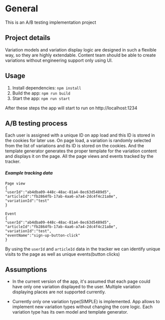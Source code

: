 # General
This is an A/B testing implementation project

## Project details
Variation models and variation display logic are designed in such a flexible way,
so they are highly extendable. Content team should be able to create variations without
engineering support only using UI.

## Usage
1. Install dependencies: `npm install`
2. Build the app: `npm run build`
3. Start the app: `npm run start`

After these steps the app will start to run on http://localhost:1234

## A/B testing process
Each user is assigned with a unique ID on app load
and this ID is stored in the cookies for later use.
On page load, a variation is randomly selected from the list of variations
and its ID is stored on the cookies. And the template generator generates
the proper template for the variation content and displays it on the page.
All the page views and events tracked by the tracker.
#### _Example tracking data_
```
Page view
{
"userId":"ab4dba09-448c-48ac-81a4-8ec63d5489d5",
"articleId":"fb2864fb-17ab-4aa6-a7a4-2dc4f4c21a8e",
"variationId":"test"
}

Event
{
"userId":"ab4dba09-448c-48ac-81a4-8ec63d5489d5",
"articleId":"fb2864fb-17ab-4aa6-a7a4-2dc4f4c21a8e",
"variationId":"test",
"eventName":"sign-up-button-click"
}
```
By using the `userId` and `articleId` data in the tracker we can identify
unique visits to the page as well as unique events(button clicks)

## Assumptions
- In the current version of the app, it's assumed that each page could have
only one variation displayed to the user. Multiple variation displaying places
are not supported currently.

- Currently only one variation type(SIMPLE) is implemented. App allows to
implement new variation types without changing the core logic. Each variation
type has its own model and template generator.